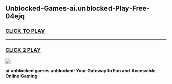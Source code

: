 
## Unblocked-Games-ai.unblocked-Play-Free-04ejq
<h3>
<a href="https://premium76.site?title=ai.unblocked&ref=18A1">CLICK TO PLAY</a></h3>
<hr>

<h3>
<a href="https://premium76.site?title=ai.unblocked&ref=18A1">CLICK 2 PLAY</a>
  
</h3>

<a href="https://premium76.site?title=ai.unblocked&ref=18A1"><img src="https://clearcache.store/games.png"></a>


**ai.unblocked games unblocked: Your Gateway to Fun and Accessible Online Gaming**
